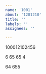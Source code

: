 ```yaml
---
name: '1001'
about: '1201210'
title: ''
labels: ''
assignees: ''

---
```


100012102456


6
65
65
4

64
655
